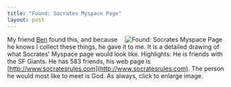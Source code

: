 ```yaml
---
title: "Found: Socrates Myspace Page"
layout: post
---
```


<a href="/uploads/2008/02/photo-0009.jpg" title="Found: Socrates Myspace Page"><img src="/uploads/2008/02/photo-0009.thumbnail.jpg" alt="Found: Socrates Myspace Page" align="right" hspace="5" /></a>My friend [Ben](http://www.thesublimelight.com) found this, and because he knows I collect these things, he gave it to me. It is a detailed drawing of what Socrates' Myspace page would look like. Highlights: He is friends with the SF Giants. He has 583 friends, his web page is [http://www.socratesrules.com](http://www.socratesrules.com). The person he would most like to meet is God. As always, click to enlarge image.
